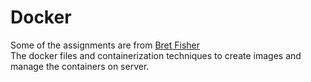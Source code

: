 # Docker
Some of the assignments are from [Bret Fisher](https://github.com/BretFisher) <br> 
The docker files and containerization techniques to create images and manage the containers on server.
